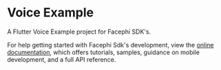 # Voice Example

A Flutter Voice Example project for Facephi SDK's.

For help getting started with Facephi Sdk's development, view the
[online documentation](https://facephi.github.io/sdk-mobile-documentation/docs/flutter/Mobile_SDK), which offers tutorials,
samples, guidance on mobile development, and a full API reference.
